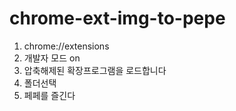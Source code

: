 # chrome-ext-img-to-pepe

1. chrome://extensions
2. 개발자 모드 on
3. 압축해제된 확장프로그램을 로드합니다
4. 폴더선택
5. 페페를 즐긴다
